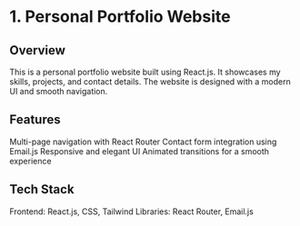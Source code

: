 # 1. Personal Portfolio Website

## Overview
This is a personal portfolio website built using React.js. It showcases my skills, projects, and contact details. The website is designed with a modern UI and smooth navigation.

## Features
Multi-page navigation with React Router
Contact form integration using Email.js
Responsive and elegant UI
Animated transitions for a smooth experience

## Tech Stack
Frontend: React.js, CSS, Tailwind
Libraries: React Router, Email.js

